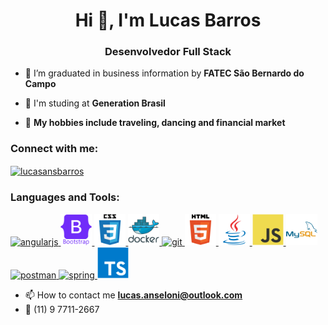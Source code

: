 <h1 align="center">Hi 👋, I'm Lucas Barros</h1>
<h3 align="center">Desenvolvedor Full Stack</h3>

- 🚀 I’m graduated in business information by **FATEC São Bernardo do Campo**

- 🚀 I'm studing at **Generation Brasil**

- 🚀 **My hobbies include  traveling, dancing and financial market**

<h3 align="left">Connect with me:</h3> 
<p align="left">
<a href="https://linkedin.com/in/lucasansbarros" target="blank"><img align="center" src="https://cdn.jsdelivr.net/npm/simple-icons@3.0.1/icons/linkedin.svg" alt="lucasansbarros" height="50" width="50" /></a>
</p>

<h3 align="left">Languages and Tools:</h3>
<p align="left"> <a href="https://i.imgur.com/jxFDkna.png" target="_blank"> <img src="https://i.imgur.com/jxFDkna.png" alt="angularjs" width="50" height="50"/> </a> <a href="https://getbootstrap.com" target="_blank"> <img src="https://raw.githubusercontent.com/devicons/devicon/master/icons/bootstrap/bootstrap-plain-wordmark.svg" alt="bootstrap" width="50" height="50"/> </a> <a href="https://www.w3schools.com/css/" target="_blank"> <img src="https://raw.githubusercontent.com/devicons/devicon/master/icons/css3/css3-original-wordmark.svg" alt="css3" width="50" height="50"/> </a> <a href="https://www.docker.com/" target="_blank"> <img src="https://raw.githubusercontent.com/devicons/devicon/master/icons/docker/docker-original-wordmark.svg" alt="docker" width="50" height="50"/> </a> <a href="https://git-scm.com/" target="_blank"> <img src="https://www.vectorlogo.zone/logos/git-scm/git-scm-icon.svg" alt="git" width="50" height="50"/> </a> <a href="https://www.w3.org/html/" target="_blank"> <img src="https://raw.githubusercontent.com/devicons/devicon/master/icons/html5/html5-original-wordmark.svg" alt="html5" width="50" height="50"/> </a> <a href="https://www.java.com" target="_blank"> <img src="https://raw.githubusercontent.com/devicons/devicon/master/icons/java/java-original.svg" alt="java" width="50" height="50"/> </a> <a href="https://developer.mozilla.org/en-US/docs/Web/JavaScript" target="_blank"> <img src="https://raw.githubusercontent.com/devicons/devicon/master/icons/javascript/javascript-original.svg" alt="javascript" width="50" height="50"/> </a> <a href="https://www.mysql.com/" target="_blank"> <img src="https://raw.githubusercontent.com/devicons/devicon/master/icons/mysql/mysql-original-wordmark.svg" alt="mysql" width="50" height="50"/> </a> <a href="https://postman.com" target="_blank"> <img src="https://www.vectorlogo.zone/logos/getpostman/getpostman-icon.svg" alt="postman" width="50" height="50"/> </a> <a href="https://spring.io/" target="_blank"> <img src="https://www.vectorlogo.zone/logos/springio/springio-icon.svg" alt="spring" width="50" height="50"/> </a> <a href="https://www.typescriptlang.org/" target="_blank"> <img src="https://raw.githubusercontent.com/devicons/devicon/master/icons/typescript/typescript-original.svg" alt="typescript" width="50" height="50"/> </a> </p>

- 📫 How to contact me **lucas.anseloni@outlook.com**
- 📱 (11) 9 7711-2667 
